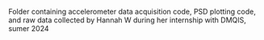 Folder containing accelerometer data acquisition code, PSD plotting code, and raw data collected by Hannah W during her internship with DMQIS, sumer 2024
